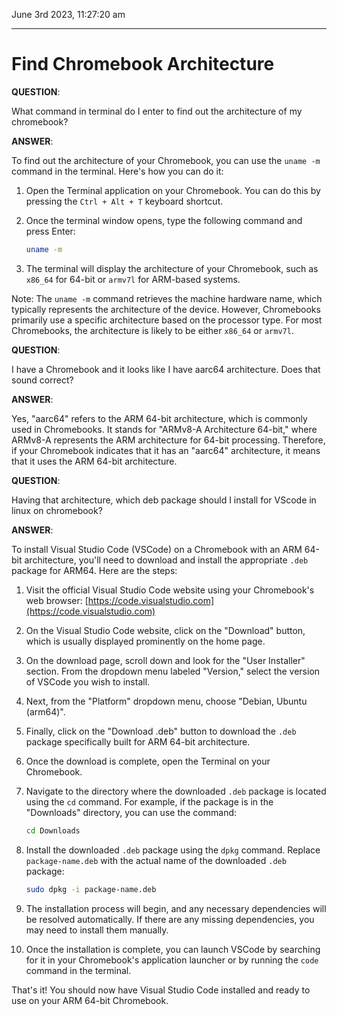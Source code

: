 June 3rd 2023, 11:27:20 am
********
# Find Chromebook Architecture

**QUESTION**:

What command in terminal do I enter to find out the architecture of my chromebook?

**ANSWER**:

To find out the architecture of your Chromebook, you can use the `uname -m` command in the terminal. Here's how you can do it:

1.  Open the Terminal application on your Chromebook. You can do this by pressing the `Ctrl + Alt + T` keyboard shortcut.

2.  Once the terminal window opens, type the following command and press Enter:

    ```bash
    uname -m
    ```

3.  The terminal will display the architecture of your Chromebook, such as `x86_64` for 64-bit or `armv7l` for ARM-based systems.

Note: The `uname -m` command retrieves the machine hardware name, which typically represents the architecture of the device. However, Chromebooks primarily use a specific architecture based on the processor type. For most Chromebooks, the architecture is likely to be either `x86_64` or `armv7l`.

**QUESTION**:

I have a Chromebook and it looks like I have aarc64 architecture. Does that sound correct?

**ANSWER**:

Yes, "aarc64" refers to the ARM 64-bit architecture, which is commonly used in Chromebooks. It stands for "ARMv8-A Architecture 64-bit," where ARMv8-A represents the ARM architecture for 64-bit processing. Therefore, if your Chromebook indicates that it has an "aarc64" architecture, it means that it uses the ARM 64-bit architecture.

**QUESTION**:

Having that architecture, which deb package should I install for VScode in linux on chromebook?

**ANSWER**:

To install Visual Studio Code (VSCode) on a Chromebook with an ARM 64-bit architecture, you'll need to download and install the appropriate `.deb` package for ARM64. Here are the steps:

1.  Visit the official Visual Studio Code website using your Chromebook's web browser: [https://code.visualstudio.com](https://code.visualstudio.com)

2.  On the Visual Studio Code website, click on the "Download" button, which is usually displayed prominently on the home page.

3.  On the download page, scroll down and look for the "User Installer" section. From the dropdown menu labeled "Version," select the version of VSCode you wish to install.

4.  Next, from the "Platform" dropdown menu, choose "Debian, Ubuntu (arm64)".

5.  Finally, click on the "Download .deb" button to download the `.deb` package specifically built for ARM 64-bit architecture.

6.  Once the download is complete, open the Terminal on your Chromebook.

7.  Navigate to the directory where the downloaded `.deb` package is located using the `cd` command. For example, if the package is in the "Downloads" directory, you can use the command:

    ```bash
    cd Downloads
    ```

8.  Install the downloaded `.deb` package using the `dpkg` command. Replace `package-name.deb` with the actual name of the downloaded `.deb` package:

    ```bash
    sudo dpkg -i package-name.deb
    ```

9.  The installation process will begin, and any necessary dependencies will be resolved automatically. If there are any missing dependencies, you may need to install them manually.

10.  Once the installation is complete, you can launch VSCode by searching for it in your Chromebook's application launcher or by running the `code` command in the terminal.

That's it! You should now have Visual Studio Code installed and ready to use on your ARM 64-bit Chromebook.
